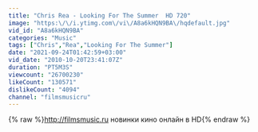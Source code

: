```yaml
---
title: "Chris Rea - Looking For The Summer  HD 720"
image: "https:\/\/i.ytimg.com\/vi\/A8a6kHQN9BA\/hqdefault.jpg"
vid_id: "A8a6kHQN9BA"
categories: "Music"
tags: ["Chris","Rea","Looking For The Summer"]
date: "2021-09-24T01:42:59+03:00"
vid_date: "2010-10-20T23:41:07Z"
duration: "PT5M3S"
viewcount: "26700230"
likeCount: "130571"
dislikeCount: "4094"
channel: "filmsmusicru"
---
```

{% raw %}<a rel="nofollow" target="blank" href="http://filmsmusic.ru">http://filmsmusic.ru</a> новинки кино онлайн в HD{% endraw %}
